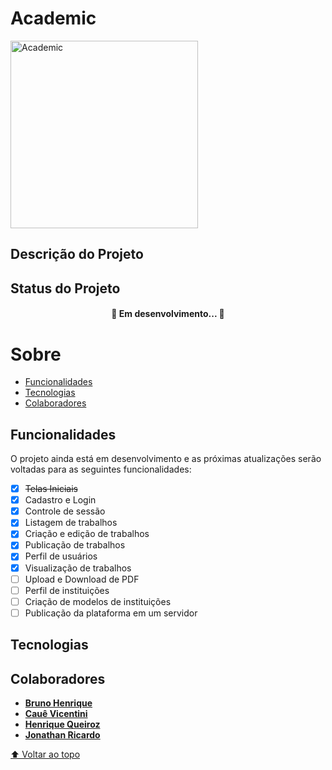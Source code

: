 # Academic

<img align="center" src="https://github.com/BrunoHenriqueAgostinho/AcademicIonic/tree/main/src/assets/academic.png" width="auto" height="300px" alt="Academic">

## Descrição do Projeto

## Status do Projeto

<h4 align="center"> 
    🚧 Em desenvolvimento... 🚧
</h4>

Sobre
=================
<!--ts-->
   * [Funcionalidades](#funcionalidades)
   * [Tecnologias](#tecnologias)
   * [Colaboradores](#colaboradores)
<!--te-->

## Funcionalidades

O projeto ainda está em desenvolvimento e as próximas atualizações serão voltadas para as seguintes funcionalidades:

- [x] ~~Telas Iniciais~~
- [x] Cadastro e Login
- [x] Controle de sessão
- [x] Listagem de trabalhos
- [x] Criação e edição de trabalhos
- [x] Publicação de trabalhos
- [x] Perfil de usuários
- [x] Visualização de trabalhos
- [ ] Upload e Download de PDF
- [ ] Perfil de instituições
- [ ] Criação de modelos de instituições
- [ ] Publicação da plataforma em um servidor

## Tecnologias

## Colaboradores
* **[Bruno Henrique](https://github.com/BrunoHenriqueAgostinho "Bruno Henrique")**
* **[Cauê Vicentini](# "Cauê Vicentini")**
* **[Henrique Queiroz](https://github.com/Henrique-DS "Henrique Queiroz")**
* **[Jonathan Ricardo](https://github.com/jonathan500 "Jonathan Ricardo")**

[⬆ Voltar ao topo](#academic)<br>
